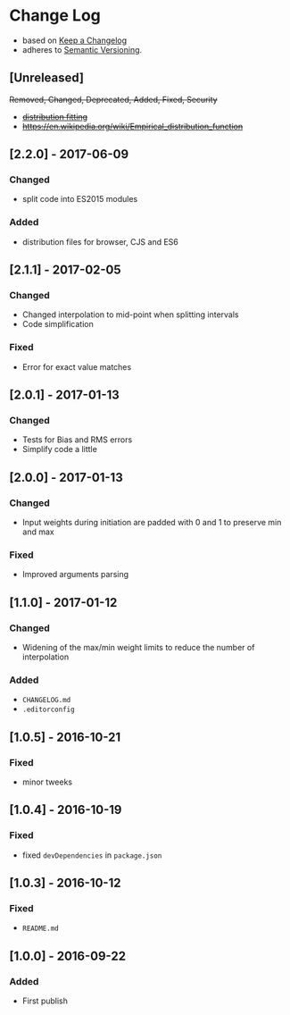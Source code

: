 <!-- markdownlint-disable MD012 MD022 MD024 MD026 MD032 MD041 -->

# Change Log

- based on [Keep a Changelog](http://keepachangelog.com/)
- adheres to [Semantic Versioning](http://semver.org/).

## [Unreleased]
~~Removed, Changed, Deprecated, Added, Fixed, Security~~
- ~~[distribution fitting](https://en.wikipedia.org/wiki/Maximum_likelihood_estimation)~~
- ~~<https://en.wikipedia.org/wiki/Empirical_distribution_function>~~

## [2.2.0] - 2017-06-09
### Changed
- split code into ES2015 modules

### Added
- distribution files for browser, CJS and ES6


## [2.1.1] - 2017-02-05
### Changed
- Changed interpolation to mid-point when splitting intervals
- Code simplification

### Fixed
- Error for exact value matches


## [2.0.1] - 2017-01-13
### Changed
- Tests for Bias and RMS errors
- Simplify code a little


## [2.0.0] - 2017-01-13
### Changed
- Input weights during initiation are padded with 0 and 1 to preserve min and max

### Fixed
- Improved arguments parsing


## [1.1.0] - 2017-01-12
### Changed
- Widening of the max/min weight limits to reduce the number of interpolation

### Added
- `CHANGELOG.md`
- `.editorconfig`


## [1.0.5] - 2016-10-21
### Fixed
- minor tweeks


## [1.0.4] - 2016-10-19
### Fixed
- fixed `devDependencies` in `package.json`


## [1.0.3] - 2016-10-12
### Fixed
- `README.md`


## [1.0.0] - 2016-09-22
### Added
- First publish

